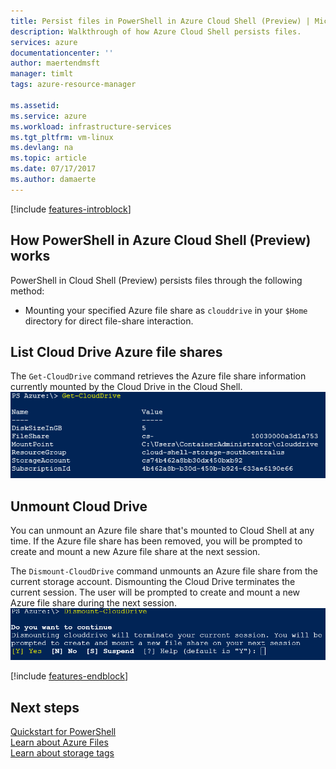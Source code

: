 ```yaml
---
title: Persist files in PowerShell in Azure Cloud Shell (Preview) | Microsoft Docs
description: Walkthrough of how Azure Cloud Shell persists files.
services: azure
documentationcenter: ''
author: maertendmsft
manager: timlt
tags: azure-resource-manager
 
ms.assetid: 
ms.service: azure
ms.workload: infrastructure-services
ms.tgt_pltfrm: vm-linux
ms.devlang: na
ms.topic: article
ms.date: 07/17/2017
ms.author: damaerte
---
```

[!include [features-introblock](../../includes/cloud-shell-persisting-shell-storage-introblock.md)]

## How PowerShell in Azure Cloud Shell (Preview) works
PowerShell in Cloud Shell (Preview) persists files through the following method: 
* Mounting your specified Azure file share as `clouddrive` in your `$Home` directory for direct file-share interaction.

## List Cloud Drive Azure file shares
The `Get-CloudDrive` command retrieves the Azure file share information currently mounted by the Cloud Drive in the Cloud Shell. <br>
![Running Get-CloudDrive](media/persisting-shell-storage-powershell/Get-Clouddrive.png)

## Unmount Cloud Drive
You can unmount an Azure file share that's mounted to Cloud Shell at any time. If the Azure file share has been removed, you will be prompted to create and mount a new Azure file share at the next session.

The `Dismount-CloudDrive` command unmounts an Azure file share from the current storage account. Dismounting the Cloud Drive terminates the current session. The user will be prompted to create and mount a new Azure file share during the next session.
![Running Dismount-CloudDrive](media/persisting-shell-storage-powershell/Dismount-Clouddrive.png)

[!include [features-endblock](../../includes/cloud-shell-persisting-shell-storage-endblock.md)]

## Next steps
[Quickstart for PowerShell](quickstart-powershell.md) <br>
[Learn about Azure Files](https://docs.microsoft.com/azure/storage/storage-introduction#file-storage) <br>
[Learn about storage tags](https://docs.microsoft.com/azure/azure-resource-manager/resource-group-using-tags) <br>